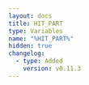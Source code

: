 ```yaml
---
layout: docs
title: HIT_PART
type: Variables
name: "%HIT_PART%"
hidden: true
changelog:
  - type: Added
    version: v0.11.3
---
```

